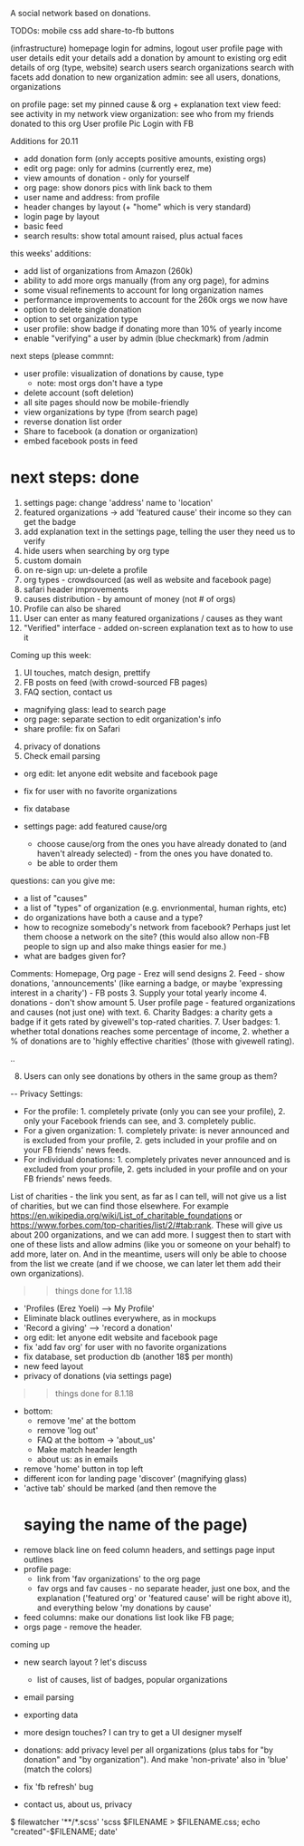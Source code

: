 A social network based on donations. 

TODOs:
mobile css 
add share-to-fb buttons

(infrastructure)
homepage
login for admins, logout
user profile page with user details
edit your details
add a donation by amount to existing org
edit details of org (type, website) 
search users
search organizations
search with facets 
add donation to new organization
admin: see all users, donations, organizations

on profile page: set my pinned cause & org + explanation text
view feed: see activity in my network
view organization: see who from my friends donated to this org
User profile Pic
Login with FB
 
Additions for 20.11
- add donation form (only accepts positive amounts, existing orgs)
- edit org page: only for admins (currently erez, me)
- view amounts of donation - only for yourself 
- org page: show donors pics with link back to them 
- user name and address: from profile 
- header changes by layout (+ "home" which is very standard)
- login page by layout
- basic feed
- search results: show total amount raised, plus actual faces 



this weeks' additions:
- add list of organizations from Amazon (260k)
- ability to add more orgs manually (from any org page), for admins
- some visual refinements to account for long organization names 
- performance improvements to account for the 260k orgs we now have
- option to delete single donation 
- option to set organization type
- user profile: show badge if donating more than 10% of yearly income
- enable "verifying" a user by admin (blue checkmark) from /admin

next steps (please commnt: 
- user profile: visualization of donations by cause, type 
  - note: most orgs don't have a type
- delete account (soft deletion)
- all site pages should now be mobile-friendly
- view organizations by type (from search page)
- reverse donation list order 
- Share to facebook (a donation or organization)
- embed facebook posts in feed

next steps:
done
====
1. settings page: change 'address' name to 'location' 
2. featured organizations -> add 'featured cause' 
their income so they can get the badge 
3. add explanation text in the settings page, telling the user they need us to verify 
4. hide users when searching by org type 
5. custom domain 
6. on re-sign up: un-delete a profile 
7. org types - crowdsourced (as well as website and facebook page)
8. safari header improvements
9. causes distribution - by amount of money (not # of orgs)
10. Profile can also be shared 
11. User can enter as many featured organizations / causes as they want
12. "Verified" interface - added on-screen explanation text as to how to use it

Coming up this week:
1. UI touches, match design, prettify 
2. FB posts on feed (with crowd-sourced FB pages)
3. FAQ section, contact us
- magnifying glass: lead to search page
- org page: separate section to edit organization's info 
- share profile: fix on Safari 

4. privacy of donations 
5. Check email parsing

- org edit: let anyone edit website and facebook page 
- fix for user with no favorite organizations
- fix database 

- settings page: add featured cause/org
  - choose cause/org from the ones you have already donated to (and haven't already selected) - from the ones you have donated to. 
  - be able to order them 

questions: can you give me:
- a list of "causes"
- a list of "types" of organization (e.g. envrionmental, human rights, etc)
- do organizations have both a cause and a type?
- how to recognize somebody's network from facebook? Perhaps just let them choose a network on the site? (this would also allow non-FB people to sign up and also make things easier for me.)
- what are badges given for?

Comments:
Homepage, Org page - Erez will send designs 
2. Feed - show donations, 'announcements' (like earning a badge, or maybe 'expressing interest in a charity') - FB posts 
3. Supply your total yearly income
4. donations - don't show amount 
5. User profile page - featured organizations and causes (not just one) with text. 
6. Charity Badges: a charity gets a badge if it gets rated by givewell's top-rated charities. 
7. User badges: 1. whether total donations reaches some percentage of income, 2. whether a % of donations are to 'highly effective charities' (those with givewell rating). 

.. 

8. Users can only see donations by others in the same group as them?

-- 
Privacy Settings:
- For the profile: 1. completely private (only you can see your profile), 2. only your Facebook friends can see, and 3. completely public.  
- For a given organization: 1. completely private: is never announced and is excluded from your profile, 2. gets included in your profile and on your FB friends' news feeds.
- For individual donations: 1. completely privates never announced and is excluded from your profile, 2. gets included in your profile and on your FB friends' news feeds.

List of charities - the link you sent, as far as I can tell, will not give us a list of charities, but we can find those elsewhere. For example https://en.wikipedia.org/wiki/List_of_charitable_foundations or https://www.forbes.com/top-charities/list/2/#tab:rank. These will give us about 200 organizations, and we can add more. I suggest then to start with one of these lists and allow admins (like you or someone on your behalf) to add more, later on. And in the meantime, users will only be able to choose from the list we create (and if we choose, we can later let them add their own organizations).

>> things done for 1.1.18
- 'Profiles (Erez Yoeli) —> My Profile'
- Eliminate black outlines everywhere, as in mockups
- 'Record a giving' —> 'record a donation'
- org edit: let anyone edit website and facebook page 
- fix 'add fav org' for user with no favorite organizations
- fix database, set production db (another 18$ per month)
- new feed layout
- privacy of donations (via settings page)

>> things done for 8.1.18
- bottom:
  - remove 'me' at the bottom 
  - remove 'log out' 
  - FAQ at the bottom -> 'about_us'
  - Make match header length
  - about us: as in emails 
- remove 'home' button in top left 
- different icon for landing page 'discover' (magnifying glass)
- 'active tab' should be marked (and then remove the <h1> saying the name of the page)
- remove black line on feed column headers, and settings page input outlines 
- profile page:
  - link from 'fav organizations' to the org page
  - fav orgs and fav causes - no separate header, just one box, and the explanation ('featured org' or 'featured cause' will be right above it), and everything below 'my donations by cause'
- feed columns: make our donations list look like FB page; 
- orgs page - remove the header. 


coming up 
- new search layout ? let's discuss
  - list of causes, list of badges, popular organizations
- email parsing
- exporting data
- more design touches? I can try to get a UI designer myself
- donations: add privacy level per all organizations (plus tabs for "by donation" and "by organization"). And make 'non-private' also in 'blue' (match the colors) 

- fix 'fb refresh' bug 
- contact us, about us, privacy 

$ filewatcher '**/*.scss' 'scss $FILENAME > $FILENAME.css; echo "created"-$FILENAME; date'